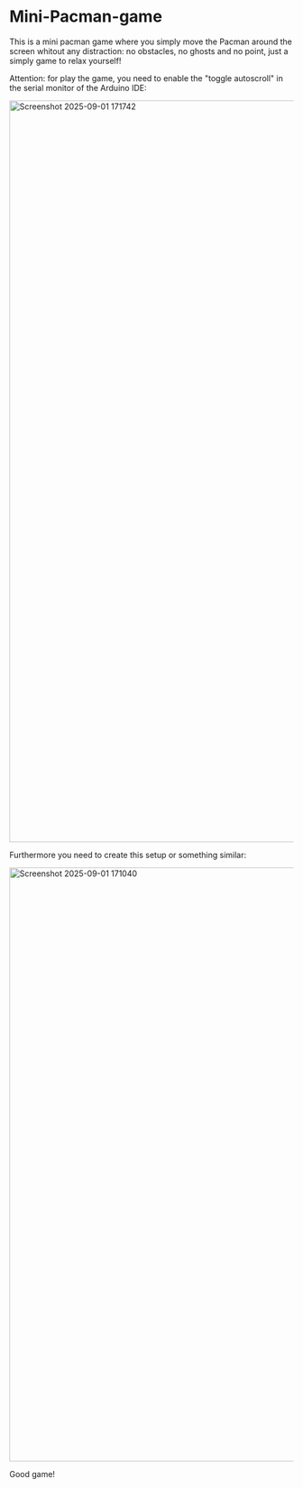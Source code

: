# Mini-Pacman-game
This is a mini pacman game where you simply move the Pacman around the screen whitout any distraction: no obstacles, no ghosts and no point, just a simply game to relax yourself!

Attention:
for play the game, you need to enable the "toggle autoscroll" in the serial monitor of the Arduino IDE:

<img width="2554" height="1315" alt="Screenshot 2025-09-01 171742" src="https://github.com/user-attachments/assets/2e8821f3-4015-4533-8fa2-0aa098deeb65" />


Furthermore you need to create this setup or something similar:

<img width="1066" height="1053" alt="Screenshot 2025-09-01 171040" src="https://github.com/user-attachments/assets/fc585542-bbb4-4de5-8a2f-d132040acfa3" />

Good game!
